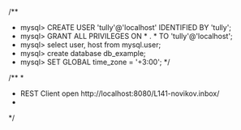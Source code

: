 /**
 * mysql> CREATE USER 'tully'@'localhost' IDENTIFIED BY 'tully';
 * mysql> GRANT ALL PRIVILEGES ON * . * TO 'tully'@'localhost';
 * mysql> select user, host from mysql.user;
 * mysql> create database db_example;
 * mysql> SET GLOBAL time_zone = '+3:00';
 */



/**
 *
 * REST Client open http://localhost:8080/L141-novikov.inbox/
 *
 */